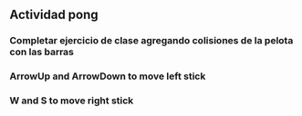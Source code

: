 ## Actividad pong

### Completar ejercicio de clase agregando colisiones de la pelota con las barras

### ArrowUp and ArrowDown to move left stick
### W and S to move right stick
